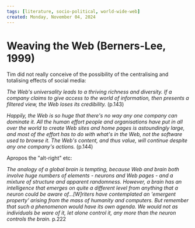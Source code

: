 ```yaml
---
tags: [literature, socio-political, world-wide-web]
created: Monday, November 04, 2024
---
```


# Weaving the Web (Berners-Lee, 1999)

Tim did not really conceive of the possibility of the centralising and
totalising effects of social media:

_The Web's universality leads to a thriving richness and diversity. If a company
claims to give access to the world of information, then presents a filtered
view, the Web loses its credibility._ (p.143)

_Happily, the Web is so huge that there's no way any one company can dominate
it. All the human effort people and organisations have put in all over the world
to create Web sites and home pages is astoundingly large, and most of the effort
has to do with what's in the Web, not the software used to browse it. The Web's
content, and thus value, will continue despite any one company's actions._
(p.144)

Apropos the "alt-right" etc:

_The analogy of a global brain is tempting, because Web and brain both involve
huge numbers of elements - neurons and Web pages - and a mixture of structure
and apparent randomness. However, a brain has an intelligence that emerges on
quite a different level from anything that a neuron could be aware
of...[W]riters have contemplated an 'emergent property' arising from the mass of
humanity and computers. But remember that such a phenomenon would have its own
agenda. We would not as individuals be ware of it, let alone control it, any
more than the neuron controls the brain._ p.222
